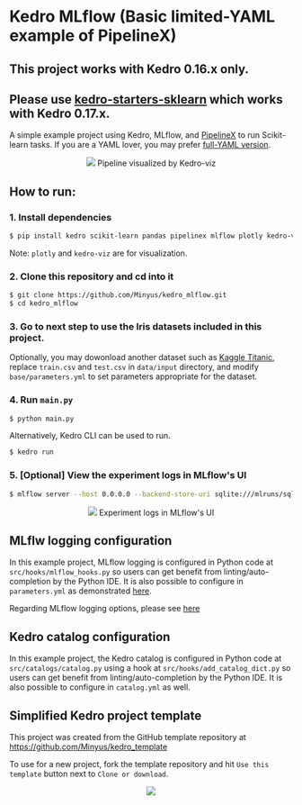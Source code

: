 # Kedro MLflow (Basic limited-YAML example of PipelineX)

## This project works with Kedro 0.16.x only.
## Please use [kedro-starters-sklearn](https://github.com/Minyus/kedro-starters-sklearn) which works with Kedro 0.17.x.

A simple example project using Kedro, MLflow, and [PipelineX](https://github.com/Minyus/pipelinex) to run Scikit-learn tasks.
If you are a YAML lover, you may prefer [full-YAML version](https://github.com/Minyus/pipelinex_sklearn).

<p align="center">
<img src="img/kedro_pipeline.png">
Pipeline visualized by Kedro-viz
</p>

## How to run:


### 1. Install dependencies

```bash
$ pip install kedro scikit-learn pandas pipelinex mlflow plotly kedro-viz 
```

Note: `plotly` and `kedro-viz` are for visualization.

### 2. Clone this repository and cd into it

```bash
$ git clone https://github.com/Minyus/kedro_mlflow.git
$ cd kedro_mlflow
```

### 3. Go to next step to use the Iris datasets included in this project. 

Optionally, you may dowonload another dataset such as [Kaggle Titanic](https://www.kaggle.com/c/titanic/data), replace  `train.csv` and `test.csv` in `data/input` directory, and modify `base/parameters.yml` to set parameters appropriate for the dataset.

### 4. Run `main.py`

```bash
$ python main.py
```

Alternatively, Kedro CLI can be used to run.

```bash
$ kedro run
```

### 5. [Optional] View the experiment logs in MLflow's UI 

```bash
$ mlflow server --host 0.0.0.0 --backend-store-uri sqlite:///mlruns/sqlite.db --default-artifact-root ./mlruns/experiment_001
```

<p align="center">
<img src="img/mlflow_ui.png">
Experiment logs in MLflow's UI
</p>

## MLflw logging configuration

In this example project, MLflow logging is configured in Python code at `src/hooks/mlflow_hooks.py` so users can get benefit from linting/auto-completion by the Python IDE. It is also possible to configure in `parameters.yml` as demonstrated [here](https://github.com/Minyus/pipelinex_sklearn).

Regarding MLflow logging options, please see [here](https://github.com/Minyus/pipelinex#integration-with-mlflow-by-kedro-hooks-callbacks)

## Kedro catalog configuration

In this example project, the Kedro catalog is configured in Python code at `src/catalogs/catalog.py` using a hook at `src/hooks/add_catalog_dict.py` so users can get benefit from linting/auto-completion by the Python IDE. It is also possible to configure in `catalog.yml` as well.


## Simplified Kedro project template

This project was created from the GitHub template repository at https://github.com/Minyus/kedro_template

To use for a new project, fork the template repository and hit `Use this template` button next to `Clone or download`.

<p align="center">
<img src="https://help.github.com/assets/images/help/repository/use-this-template-button.png">
</p>
